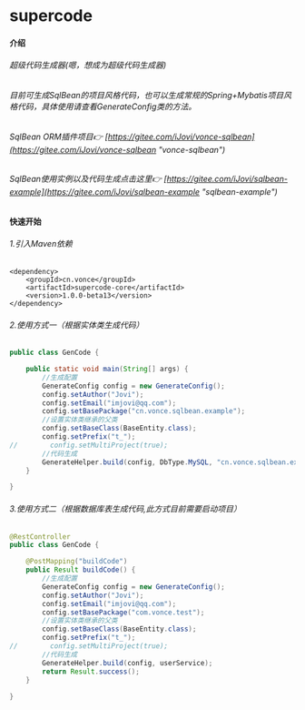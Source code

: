 # supercode

#### 介绍
###### 超级代码生成器(嗯，想成为超级代码生成器)
###### 目前可生成SqlBean的项目风格代码，也可以生成常规的Spring+Mybatis项目风格代码，具体使用请查看GenerateConfig类的方法。
###### SqlBean ORM插件项目👉 [https://gitee.com/iJovi/vonce-sqlbean](https://gitee.com/iJovi/vonce-sqlbean "vonce-sqlbean")
###### SqlBean使用实例以及代码生成点击这里👉 [https://gitee.com/iJovi/sqlbean-example](https://gitee.com/iJovi/sqlbean-example "sqlbean-example")

#### 快速开始

###### 1.引入Maven依赖

	<dependency>
		<groupId>cn.vonce</groupId>
		<artifactId>supercode-core</artifactId>
		<version>1.0.0-beta13</version>
	</dependency>


###### 2.使用方式一（根据实体类生成代码）
```java
public class GenCode {

    public static void main(String[] args) {
        //生成配置
        GenerateConfig config = new GenerateConfig();
        config.setAuthor("Jovi");
        config.setEmail("imjovi@qq.com");
        config.setBasePackage("cn.vonce.sqlbean.example");
        //设置实体类继承的父类
        config.setBaseClass(BaseEntity.class);
        config.setPrefix("t_");
//        config.setMultiProject(true);
        //代码生成
        GenerateHelper.build(config, DbType.MySQL, "cn.vonce.sqlbean.example.model.entity");
    }

}
```
###### 3.使用方式二（根据数据库表生成代码,此方式目前需要启动项目）
```java
@RestController
public class GenCode {

    @PostMapping("buildCode")
    public Result buildCode() {
        //生成配置
        GenerateConfig config = new GenerateConfig();
        config.setAuthor("Jovi");
        config.setEmail("imjovi@qq.com");
        config.setBasePackage("com.vonce.test");
        //设置实体类继承的父类
        config.setBaseClass(BaseEntity.class);
        config.setPrefix("t_");
//        config.setMultiProject(true);
        //代码生成
        GenerateHelper.build(config, userService);
        return Result.success();
    }
    
}
```